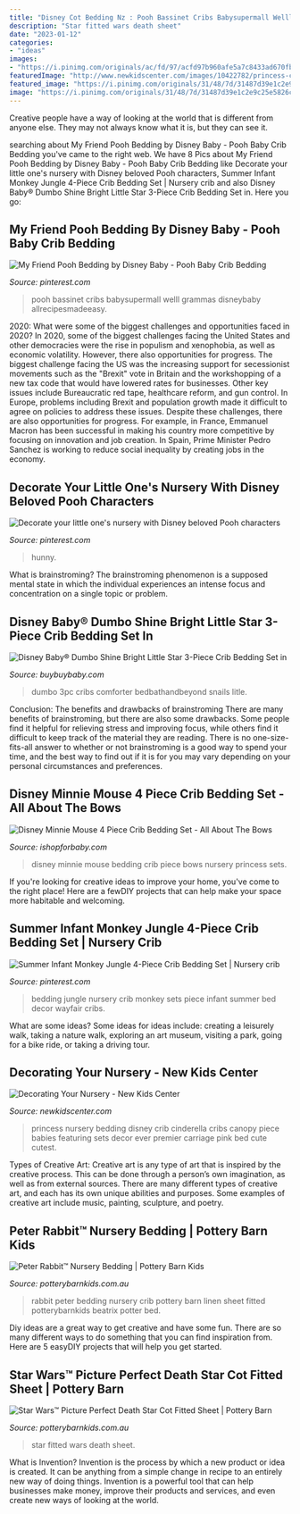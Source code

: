 ```yaml
---
title: "Disney Cot Bedding Nz : Pooh Bassinet Cribs Babysupermall Welll Grammas Disneybaby Allrecipesmadeeasy"
description: "Star fitted wars death sheet"
date: "2023-01-12"
categories:
- "ideas"
images:
- "https://i.pinimg.com/originals/ac/fd/97/acfd97b960afe5a7c8433ad670fb1751.jpg"
featuredImage: "http://www.newkidscenter.com/images/10422782/princess-crib-bedding-450x400.jpg"
featured_image: "https://i.pinimg.com/originals/31/48/7d/31487d39e1c2e9c25e5826c0098da2cb.jpg"
image: "https://i.pinimg.com/originals/31/48/7d/31487d39e1c2e9c25e5826c0098da2cb.jpg"
---
```



Creative people have a way of looking at the world that is different from anyone else. They may not always know what it is, but they can see it.

	

		
searching about My Friend Pooh Bedding by Disney Baby - Pooh Baby Crib Bedding you've came to the right web. We have 8 Pics about My Friend Pooh Bedding by Disney Baby - Pooh Baby Crib Bedding like Decorate your little one&#039;s nursery with Disney beloved Pooh characters, Summer Infant Monkey Jungle 4-Piece Crib Bedding Set | Nursery crib and also Disney Baby® Dumbo Shine Bright Little Star 3-Piece Crib Bedding Set in. Here you go:
		
    
## My Friend Pooh Bedding By Disney Baby - Pooh Baby Crib Bedding

<img loading=lazy src="https://i.pinimg.com/originals/3c/3a/f1/3c3af135d17e6bf6be91914f6f714d72.jpg" onerror="this.onerror=null;this.src='https://tse4.mm.bing.net/th?id=OIP.xzjUCd8EbLou0xTyhf-6JgHaHa&amp;pid=15.1';" alt="My Friend Pooh Bedding by Disney Baby - Pooh Baby Crib Bedding">

_Source: pinterest.com_

>pooh bassinet cribs babysupermall welll grammas disneybaby allrecipesmadeeasy. 

	

2020: What were some of the biggest challenges and opportunities faced in 2020?
In 2020, some of the biggest challenges facing the United States and other democracies were the rise in populism and xenophobia, as well as economic volatility. However, there also opportunities for progress. The biggest challenge facing the US was the increasing support for secessionist movements such as the "Brexit" vote in Britain and the workshopping of a new tax code that would have lowered rates for businesses. Other key issues include Bureaucratic red tape, healthcare reform, and gun control. In Europe, problems including Brexit and population growth made it difficult to agree on policies to address these issues. Despite these challenges, there are also opportunities for progress. For example, in France, Emmanuel Macron has been successful in making his country more competitive by focusing on innovation and job creation. In Spain, Prime Minister Pedro Sanchez is working to reduce social inequality by creating jobs in the economy.

    
## Decorate Your Little One&#039;s Nursery With Disney Beloved Pooh Characters

<img loading=lazy src="https://i.pinimg.com/originals/31/48/7d/31487d39e1c2e9c25e5826c0098da2cb.jpg" onerror="this.onerror=null;this.src='https://tse4.mm.bing.net/th?id=OIP.2d-_Di66LYXiepZ9n-BeKwHaHa&amp;pid=15.1';" alt="Decorate your little one&#039;s nursery with Disney beloved Pooh characters">

_Source: pinterest.com_

>hunny. 

	

What is brainstroming?
The brainstroming phenomenon is a supposed mental state in which the individual experiences an intense focus and concentration on a single topic or problem.

    
## Disney Baby® Dumbo Shine Bright Little Star 3-Piece Crib Bedding Set In

<img loading=lazy src="https://b3h2.scene7.com/is/image/BedBathandBeyond/379183569534964p?$690$&amp;wid=690&amp;hei=690" onerror="this.onerror=null;this.src='https://tse3.mm.bing.net/th?id=OIP.1gXaaKYAGPwulLzaZ07YKQHaHa&amp;pid=15.1';" alt="Disney Baby® Dumbo Shine Bright Little Star 3-Piece Crib Bedding Set in">

_Source: buybuybaby.com_

>dumbo 3pc cribs comforter bedbathandbeyond snails litle. 

	

Conclusion: The benefits and drawbacks of brainstroming
There are many benefits of brainstroming, but there are also some drawbacks. Some people find it helpful for relieving stress and improving focus, while others find it difficult to keep track of the material they are reading. There is no one-size-fits-all answer to whether or not brainstroming is a good way to spend your time, and the best way to find out if it is for you may vary depending on your personal circumstances and preferences.

    
## Disney Minnie Mouse 4 Piece Crib Bedding Set - All About The Bows

<img loading=lazy src="https://sep.yimg.com/ay/yhst-93340356266758/out-of-stock-disney-princess-once-upon-a-time-4-piece-baby-crib-bedding-set-4.gif" onerror="this.onerror=null;this.src='https://tse1.mm.bing.net/th?id=OIP.FWo_yDumai9YTdSb9FSN4gHaJK&amp;pid=15.1';" alt="Disney Minnie Mouse 4 Piece Crib Bedding Set - All About The Bows">

_Source: ishopforbaby.com_

>disney minnie mouse bedding crib piece bows nursery princess sets. 

	

If you're looking for creative ideas to improve your home, you've come to the right place! Here are a fewDIY projects that can help make your space more habitable and welcoming.

    
## Summer Infant Monkey Jungle 4-Piece Crib Bedding Set | Nursery Crib

<img loading=lazy src="https://i.pinimg.com/originals/ac/fd/97/acfd97b960afe5a7c8433ad670fb1751.jpg" onerror="this.onerror=null;this.src='https://tse4.mm.bing.net/th?id=OIP.BQ0GMHbPCEPFU0du0P7kYAHaHa&amp;pid=15.1';" alt="Summer Infant Monkey Jungle 4-Piece Crib Bedding Set | Nursery crib">

_Source: pinterest.com_

>bedding jungle nursery crib monkey sets piece infant summer bed decor wayfair cribs. 

	

What are some ideas?
Some ideas for ideas include: creating a leisurely walk, taking a nature walk, exploring an art museum, visiting a park, going for a bike ride, or taking a driving tour.

    
## Decorating Your Nursery - New Kids Center

<img loading=lazy src="http://www.newkidscenter.com/images/10422782/princess-crib-bedding-450x400.jpg" onerror="this.onerror=null;this.src='https://tse3.mm.bing.net/th?id=OIP.qhRBnPRSGmex6NCNpyht7wHaGl&amp;pid=15.1';" alt="Decorating Your Nursery - New Kids Center">

_Source: newkidscenter.com_

>princess nursery bedding disney crib cinderella cribs canopy piece babies featuring sets decor ever premier carriage pink bed cute cutest. 

	

Types of Creative Art:
Creative art is any type of art that is inspired by the creative process. This can be done through a person’s own imagination, as well as from external sources. There are many different types of creative art, and each has its own unique abilities and purposes. Some examples of creative art include music, painting, sculpture, and poetry.

    
## Peter Rabbit™ Nursery Bedding | Pottery Barn Kids

<img loading=lazy src="http://www.potterybarnkids.com.au/core/media/media.nl?id=15436469&amp;c=3572911&amp;h=a65e001159dc4d7f68cb&amp;resizeid=7&amp;resizeh=1200&amp;resizew=1200" onerror="this.onerror=null;this.src='https://tse3.mm.bing.net/th?id=OIP.K2_JP_C3TXbvEANqxpJWpQHaGi&amp;pid=15.1';" alt="Peter Rabbit™ Nursery Bedding | Pottery Barn Kids">

_Source: potterybarnkids.com.au_

>rabbit peter bedding nursery crib pottery barn linen sheet fitted potterybarnkids beatrix potter bed. 

	

Diy ideas are a great way to get creative and have some fun. There are so many different ways to do something that you can find inspiration from. Here are 5 easyDIY projects that will help you get started.

    
## Star Wars™ Picture Perfect Death Star Cot Fitted Sheet | Pottery Barn

<img loading=lazy src="http://www.potterybarnkids.com.au/core/media/media.nl?id=65999844&amp;c=3572911&amp;h=d7e8f5fef0416f46fe56" onerror="this.onerror=null;this.src='https://tse3.mm.bing.net/th?id=OIP.pTZoatWmAvygORUtECgAgwHaGi&amp;pid=15.1';" alt="Star Wars™ Picture Perfect Death Star Cot Fitted Sheet | Pottery Barn">

_Source: potterybarnkids.com.au_

>star fitted wars death sheet. 

	

What is Invention?
Invention is the process by which a new product or idea is created. It can be anything from a simple change in recipe to an entirely new way of doing things. Invention is a powerful tool that can help businesses make money, improve their products and services, and even create new ways of looking at the world.

